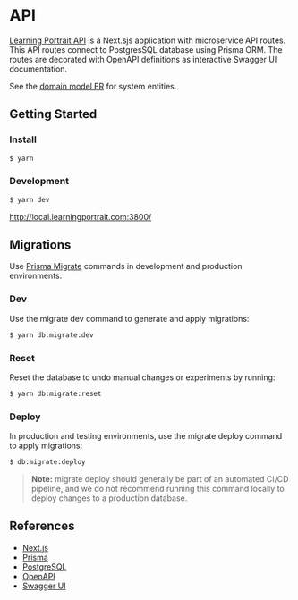 # API

[Learning Portrait API](https://api.learningportrait.com/) is a Next.sjs application with microservice API routes. This API routes connect to PostgresSQL database using Prisma ORM. The routes are decorated with OpenAPI definitions as interactive Swagger UI documentation.

See the [domain model ER](../docs/domain-model.md) for system entities.

## Getting Started

### Install

```bash
$ yarn
```

### Development

```bash
$ yarn dev
```

http://local.learningportrait.com:3800/

## Migrations

Use [Prisma Migrate](https://www.prisma.io/docs/orm/prisma-migrate/workflows/development-and-production) commands in development and production environments.

### Dev

Use the migrate dev command to generate and apply migrations:

```bash
$ yarn db:migrate:dev
```

### Reset

Reset the database to undo manual changes or experiments by running:

```bash
$ yarn db:migrate:reset
```

### Deploy

In production and testing environments, use the migrate deploy command to apply migrations:

```bash
$ db:migrate:deploy
```

> **Note:** migrate deploy should generally be part of an automated CI/CD pipeline, and we do not recommend running this command locally to deploy changes to a production database.

## References

-   [Next.js](https://nextjs.org/)
-   [Prisma](https://www.prisma.io/)
-   [PostgreSQL](https://www.postgresql.org/)
-   [OpenAPI](https://swagger.io/docs/specification/about/)
-   [Swagger UI](https://github.com/swagger-api/swagger-ui)
